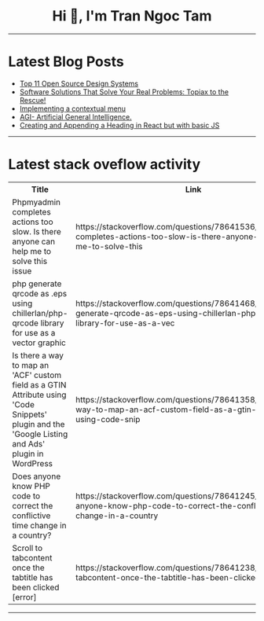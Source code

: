 <h1 align="center">Hi 👋, I'm Tran Ngoc Tam</h1>

---

# Latest Blog Posts 
<!-- BLOG-POST-LIST:START -->
- [Top 11 Open Source Design Systems](https://dev.to/litlyx/top-11-open-source-design-systems-1m70)
- [Software Solutions That Solve Your Real Problems: Topiax to the Rescue!](https://dev.to/cypriantinasheaarons/software-solutions-that-solve-your-real-problems-topiax-to-the-rescue-1j6i)
- [Implementing a contextual menu](https://dev.to/lenormor/implementing-a-contextual-menu-4mck)
- [AGI- Artificial General Intelligence.](https://dev.to/amandu25/agi-artificial-general-intelligence-3a0b)
- [Creating and Appending a Heading in React but with basic JS](https://dev.to/tushar_pal/creating-and-appending-a-heading-in-react-but-with-basic-js-5a32)
<!-- BLOG-POST-LIST:END -->

---

# Latest stack oveflow activity
<table>
  <tr><th>Title</th><th>Link</th></tr>
  <!-- STACKOVERFLOW:START --><tr><td>Phpmyadmin completes actions too slow. Is there anyone can help me to solve this issue</td><td>https://stackoverflow.com/questions/78641536/phpmyadmin-completes-actions-too-slow-is-there-anyone-can-help-me-to-solve-this</td></tr><tr><td>php generate qrcode as .eps using chillerlan/php-qrcode library for use as a vector graphic</td><td>https://stackoverflow.com/questions/78641468/php-generate-qrcode-as-eps-using-chillerlan-php-qrcode-library-for-use-as-a-vec</td></tr><tr><td>Is there a way to map an &#39;ACF&#39; custom field as a GTIN Attribute using &#39;Code Snippets&#39; plugin and the &#39;Google Listing and Ads&#39; plugin in WordPress</td><td>https://stackoverflow.com/questions/78641358/is-there-a-way-to-map-an-acf-custom-field-as-a-gtin-attribute-using-code-snip</td></tr><tr><td>Does anyone know PHP code to correct the conflictive time change in a country?</td><td>https://stackoverflow.com/questions/78641245/does-anyone-know-php-code-to-correct-the-conflictive-time-change-in-a-country</td></tr><tr><td>Scroll to tabcontent once the tabtitle has been clicked [error]</td><td>https://stackoverflow.com/questions/78641238/scroll-to-tabcontent-once-the-tabtitle-has-been-clicked-error</td></tr><!-- STACKOVERFLOW:END -->
</table>

---


